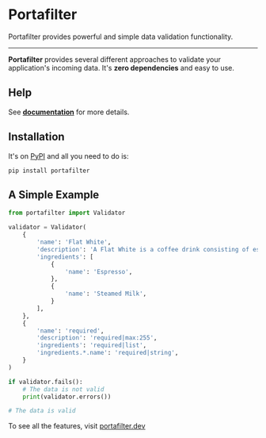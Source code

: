 # Portafilter

Portafilter provides powerful and simple data validation functionality.

---

**Portafilter** provides several different approaches to validate your application's incoming data.  It's **zero dependencies** and easy to use.

## Help

See **[documentation](https://portafilter.dev)** for more details.

## Installation

It's on [PyPI](https://pypi.org/project/portafilter) and all you need to do is:
```
pip install portafilter
```

## A Simple Example

```py
from portafilter import Validator

validator = Validator(
    {
        'name': 'Flat White',
        'description': 'A Flat White is a coffee drink consisting of espresso with microfoam ',
        'ingredients': [
            {
                'name': 'Espresso',
            },
            {
                'name': 'Steamed Milk',
            }
        ],
    },
    {
        'name': 'required',
        'description': 'required|max:255',
        'ingredients': 'required|list',
        'ingredients.*.name': 'required|string',
    }
)

if validator.fails():
    # The data is not valid
    print(validator.errors())

# The data is valid
```

To see all the features, visit [portafilter.dev](https://portafilter.dev)
